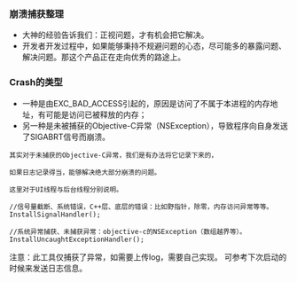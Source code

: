### 崩溃捕获整理
* 大神的经验告诉我们：正视问题，才有机会把它解决。
* 开发者开发过程中，如果能够秉持不规避问题的心态，尽可能多的暴露问题、解决问题。那这个产品正在走向优秀的路途上。

### Crash的类型

- 一种是由EXC_BAD_ACCESS引起的，原因是访问了不属于本进程的内存地址，有可能是访问已被释放的内存；
- 另一种是未被捕获的Objective-C异常（NSException），导致程序向自身发送了SIGABRT信号而崩溃。


```
其实对于未捕获的Objective-C异常，我们是有办法将它记录下来的，

如果日志记录得当，能够解决绝大部分崩溃的问题。

这里对于UI线程与后台线程分别说明。
```

```
//信号量截断、系统错误，C++层、底层的错误：比如野指针，除零，内存访问异常等等。
InstallSignalHandler();

```
```
//系统异常捕获、未捕获异常：objective-c的NSException（数组越界等）。
InstallUncaughtExceptionHandler();

```
注意：此工具仅捕获了异常，如需要上传log，需要自己实现。
可参考下次启动的时候来发送日志信息。